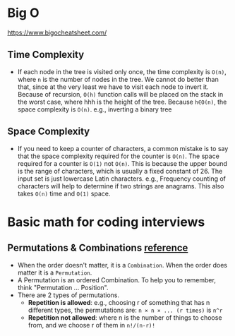 # Big O
https://www.bigocheatsheet.com/

## Time Complexity

* If each node in the tree is visited only once, the time complexity is `O(n)`, where `n` is the number of nodes in the tree. We cannot do better than that, since at the very least we have to visit each node to invert it. Because of recursion, `O(h)` function calls will be placed on the stack in the worst case, where hhh is the height of the tree. Because `h∈O(n)`, the space complexity is `O(n)`. e.g., inverting a binary tree

## Space Complexity
* If you need to keep a counter of characters, a common mistake is to say that the space complexity required for the counter is `O(n)`. The space required for a counter is `O(1)` not `O(n)`. This is because the upper bound is the range of characters, which is usually a fixed constant of 26. The input set is just lowercase Latin characters. e.g., Frequency counting of characters will help to determine if two strings are anagrams. This also takes `O(n)` time and `O(1)` space.

# Basic math for coding interviews

## Permutations & Combinations [reference](https://www.mathsisfun.com/combinatorics/combinations-permutations.html)

* When the order doesn't matter, it is a `Combination`. When the order does matter it is a `Permutation`.
* A Permutation is an ordered Combination. To help you to remember, think "Permutation ... Position".
* There are 2 types of permutations.
  * **Repetition is allowed**: e.g., choosing r of something that has n different types, the permutations are: `n × n × ... (r times)` is `n^r`
  * **Repetition not allowed**: where n is the number of things to choose from, and we choose r of them in `n!/(n-r)!`
